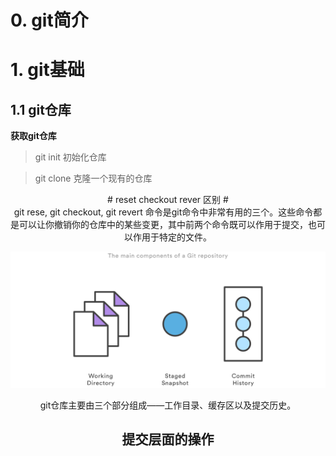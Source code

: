 # 0. git简介 #

# 1. git基础 #

## 1.1 git仓库 ##

**获取git仓库**

>git init
初始化仓库

>git clone <urls>
克隆一个现有的仓库

<center> # reset checkout rever 区别 # <center>
git rese, git checkout, git revert 命令是git命令中非常有用的三个。这些命令都是可以让你撤销你的仓库中的某些变更，其中前两个命令既可以作用于提交，也可以作用于特定的文件。

![](figures/figure5.1.1.svg)

git仓库主要由三个部分组成——工作目录、缓存区以及提交历史。

## 提交层面的操作 ##
